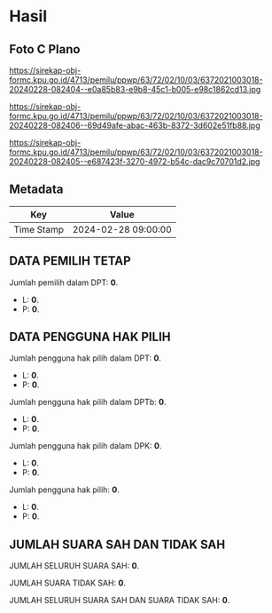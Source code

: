 # Hasil

## Foto C Plano

https://sirekap-obj-formc.kpu.go.id/4713/pemilu/ppwp/63/72/02/10/03/6372021003018-20240228-082404--e0a85b83-e9b8-45c1-b005-e98c1862cd13.jpg

https://sirekap-obj-formc.kpu.go.id/4713/pemilu/ppwp/63/72/02/10/03/6372021003018-20240228-082406--69d49afe-abac-463b-8372-3d602e51fb88.jpg

https://sirekap-obj-formc.kpu.go.id/4713/pemilu/ppwp/63/72/02/10/03/6372021003018-20240228-082405--e687423f-3270-4972-b54c-dac9c70701d2.jpg


## Metadata

| Key        | Value               |
| ---------- | ------------------- |
| Time Stamp | 2024-02-28 09:00:00 |


## DATA PEMILIH TETAP

Jumlah pemilih dalam DPT: **0**.
 * L: **0**.
 * P: **0**.

## DATA PENGGUNA HAK PILIH

Jumlah pengguna hak pilih dalam DPT: **0**.
 * L: **0**.
 * P: **0**.

Jumlah pengguna hak pilih dalam DPTb: **0**.
 * L: **0**.
 * P: **0**.

Jumlah pengguna hak pilih dalam DPK: **0**.
 * L: **0**.
 * P: **0**.

Jumlah pengguna hak pilih: **0**.
 * L: **0**.
 * P: **0**.

## JUMLAH SUARA SAH DAN TIDAK SAH

JUMLAH SELURUH SUARA SAH: **0**.

JUMLAH SUARA TIDAK SAH: **0**.

JUMLAH SELURUH SUARA SAH DAN SUARA TIDAK SAH: **0**.



